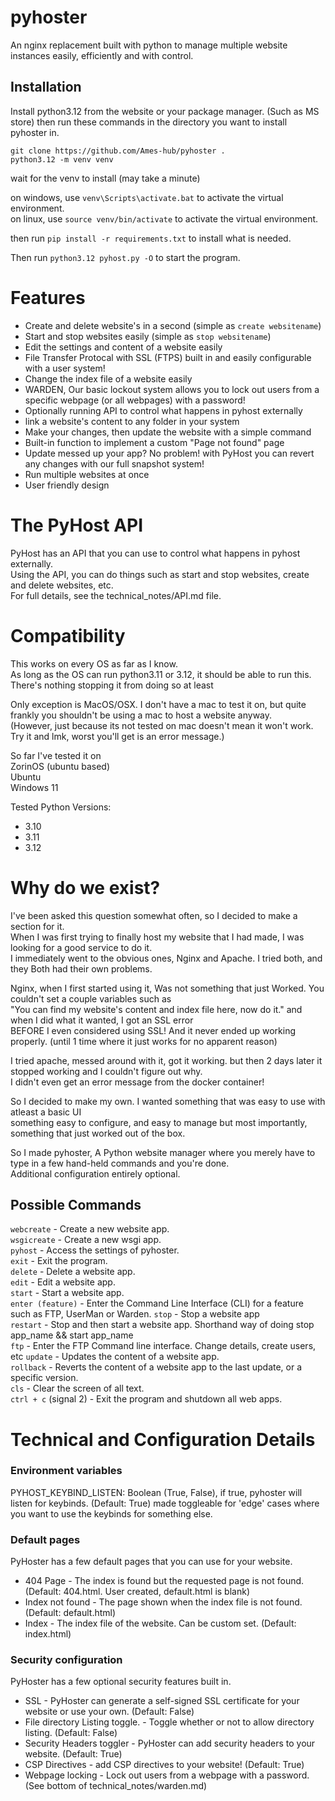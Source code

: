 # pyhoster
An nginx replacement built with python to manage multiple website instances easily, efficiently and with control.

## Installation
Install python3.12 from the website or your package manager. (Such as MS store)
then run these commands in the directory you want to install pyhoster in.
```
git clone https://github.com/Ames-hub/pyhoster . 
python3.12 -m venv venv
```
wait for the venv to install (may take a minute)

on windows, use `venv\Scripts\activate.bat` to activate the virtual environment.<br>
on linux, use `source venv/bin/activate` to activate the virtual environment.

then run `pip install -r requirements.txt` to install what is needed.

Then run `python3.12 pyhost.py -O` to start the program.

# Features
- Create and delete website's in a second (simple as `create websitename`)
- Start and stop websites easily (simple as `stop websitename`)
- Edit the settings and content of a website easily
- File Transfer Protocal with SSL (FTPS) built in and easily configurable with a user system!
- Change the index file of a website easily
- WARDEN, Our basic lockout system allows you to lock out users from a specific webpage (or all webpages) with a password!
- Optionally running API to control what happens in pyhost externally
- link a website's content to any folder in your system
- Make your changes, then update the website with a simple command
- Built-in function to implement a custom "Page not found" page
- Update messed up your app? No problem! with PyHost you can revert any changes with our full snapshot system!
- Run multiple websites at once
- User friendly design

# The PyHost API
PyHost has an API that you can use to control what happens in pyhost externally.<br>
Using the API, you can do things such as start and stop websites, create and delete websites, etc.<br>
For full details, see the technical_notes/API.md file.

# Compatibility
This works on every OS as far as I know.<br>
As long as the OS can run python3.11 or 3.12, it should be able to run this.<br>
There's nothing stopping it from doing so at least<br>

Only exception is MacOS/OSX. I don't have a mac to test it on, but quite frankly you shouldn't be using a mac to host a website anyway.<br>
(However, just because its not tested on mac doesn't mean it won't work. Try it and lmk, worst you'll get is an error message.)

So far I've tested it on<br>
ZorinOS (ubuntu based)<br>
Ubuntu<br>
Windows 11

Tested Python Versions:
- 3.10
- 3.11
- 3.12

# Why do we exist?
I've been asked this question somewhat often, so I decided to make a section for it.<br>
When I was first trying to finally host my website that I had made, I was looking for a good service to do it.<br>
I immediately went to the obvious ones, Nginx and Apache. I tried both, and they Both had their own problems.<br>

Nginx, when I first started using it, Was not something that just Worked. You couldn't set a couple variables such as<br>
"You can find my website's content and index file here, now do it." and when I did what it wanted, I got an SSL error<br>
BEFORE I even considered using SSL! And it never ended up working properly. (until 1 time where it just works for no apparent reason)<br>

I tried apache, messed around with it, got it working. but then 2 days later it stopped working and I couldn't figure out why.<br>
I didn't even get an error message from the docker container!

So I decided to make my own. I wanted something that was easy to use with atleast a basic UI<br>
something easy to configure, and easy to manage but most importantly, something that just worked out of the box.<br>

So I made pyhoster, A Python website manager where you merely have to type in a few hand-held commands and you're done.<br>
Additional configuration entirely optional.

## Possible Commands
`webcreate` - Create a new website app.<br>
`wsgicreate` - Create a new wsgi app.<br>
`pyhost` - Access the settings of pyhoster.<br>
`exit` - Exit the program.<br>
`delete` - Delete a website app.<br>
`edit` - Edit a website app.<br>
`start` - Start a website app.<br>
`enter (feature)` - Enter the Command Line Interface (CLI) for a feature such as FTP, UserMan or Warden.
`stop` - Stop a website app<br>
`restart` - Stop and then start a website app. Shorthand way of doing stop app_name && start app_name<br>
`ftp` - Enter the FTP Command line interface. Change details, create users, etc
`update` - Updates the content of a website app.<br>
`rollback` - Reverts the content of a website app to the last update, or a specific version.<br>
`cls` - Clear the screen of all text.<br>
`ctrl + c` (signal 2) - Exit the program and shutdown all web apps.<br>

# Technical and Configuration Details
### Environment variables
PYHOST_KEYBIND_LISTEN: Boolean (True, False), if true, pyhoster will listen for keybinds. (Default: True)
made toggleable for 'edge' cases where you want to use the keybinds for something else.

### Default pages
PyHoster has a few default pages that you can use for your website.<br>
- 404 Page - The index is found but the requested page is not found. (Default: 404.html. User created, default.html is blank)
- Index not found - The page shown when the index file is not found. (Default: default.html)
- Index - The index file of the website. Can be custom set. (Default: index.html)

### Security configuration
PyHoster has a few optional security features built in.<br>
- SSL - PyHoster can generate a self-signed SSL certificate for your website or use your own. (Default: False)
- File directory Listing toggle. - Toggle whether or not to allow directory listing. (Default: False)
- Security Headers toggler - PyHoster can add security headers to your website. (Default: True)
- CSP Directives - add CSP directives to your website! (Default: True)
- Webpage locking - Lock out users from a webpage with a password. (See bottom of technical_notes/warden.md)
